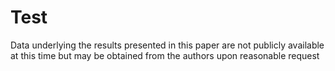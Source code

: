 # Test
Data underlying the results presented in this paper are not publicly available at this time but may be obtained from the authors upon reasonable request
